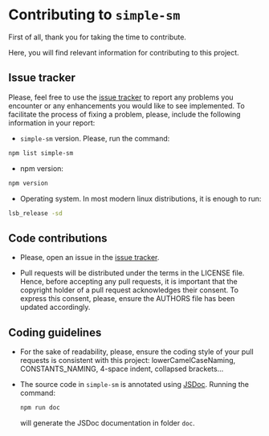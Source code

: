 # Contributing to `simple-sm`

First of all, thank you for taking the time to contribute.

Here, you will find relevant information for contributing to this project.

## Issue tracker

Please, feel free to use the [issue
tracker](https://github.com/n-riesco/simple-sm/issues) to report any problems
you encounter or any enhancements you would like to see implemented. To
facilitate the process of fixing a problem, please, include the following
information in your report:

- `simple-sm` version. Please, run the command:

```sh
npm list simple-sm
```

- npm version:

```sh
npm version
```

- Operating system. In most modern linux distributions, it is enough to run:

```sh
lsb_release -sd
```

## Code contributions

- Please, open an issue in the [issue
  tracker](https://github.com/n-riesco/simple-sm/issues).

- Pull requests will be distributed under the terms in the LICENSE file. Hence,
  before accepting any pull requests, it is important that the copyright holder
  of a pull request acknowledges their consent. To express this consent, please,
  ensure the AUTHORS file has been updated accordingly.

## Coding guidelines

- For the sake of readability, please, ensure the coding style of your pull
  requests is consistent with this project: lowerCamelCaseNaming,
  CONSTANTS_NAMING, 4-space indent, collapsed brackets...

- The source code in `simple-sm` is annotated using
  [JSDoc](https://github.com/jsdoc3/jsdoc). Running the command:

  ```sh
  npm run doc
  ```
  will generate the JSDoc documentation in folder `doc`.
